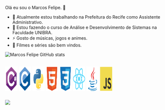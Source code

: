 Olá eu sou o Marcos Felipe. 👋

- 🔭 Atualmente estou trabalhando na Prefeitura do Recife como Assistente Administrativo.
- 🌱 Estou fazendo o curso de Análise e Desenvolvimento de Sistemas na Faculdade UNIBRA.
- ⚡ Gosto de músicas, jogos e animes.
- 🎥 Filmes e séries são bem vindos.

![Marcos Felipe GitHub stats](https://github-readme-stats.vercel.app/api?username=marcos-felipe&show_icons=true&bg_color=00000000)

<div>
<div style="display: inline_block"><br>
<img align="center" alt="Lipe-Csharp" height="80" width="40" src="https://raw.githubusercontent.com/devicons/devicon/master/icons/csharp/csharp-original.svg">
<img align="center" alt="Lipe-C" height="80" width="40" src="https://raw.githubusercontent.com/devicons/devicon/master/icons/c/c-original.svg">
<img align="center" alt="Lipe-Python" height="80" width="40" src="https://raw.githubusercontent.com/devicons/devicon/master/icons/python/python-original.svg">
<img align="center" alt="Lipe-Html" height="80" width="40" src="https://raw.githubusercontent.com/devicons/devicon/master/icons/html5/html5-original.svg">
<img align="center" alt="Lipe-Css" height="80" width="40" src="https://raw.githubusercontent.com/devicons/devicon/master/icons/css3/css3-original.svg">
<img align="center" alt="Lipe-React" height="80" width="40" src="https://raw.githubusercontent.com/devicons/devicon/master/icons/react/react-original.svg">
<img align="center" alt="Lipe-Java" height="80" width="40" src="https://raw.githubusercontent.com/devicons/devicon/master/icons/java/java-original.svg">
<img align="center" alt="Lipe-Javascript" height="80" width="40" src="https://raw.githubusercontent.com/devicons/devicon/master/icons/javascript/javascript-original.svg">
</div>

##

<div>
<a href="https://www.instagram.com/lipi.santana/?hl=pt-br" target="_blank"><img src="https://img.shields.io/badge/-Instagram-%23E4405F?style=for-the-badge&logo=instagram&logoColor=white" target="_blank"></a>
</div>
